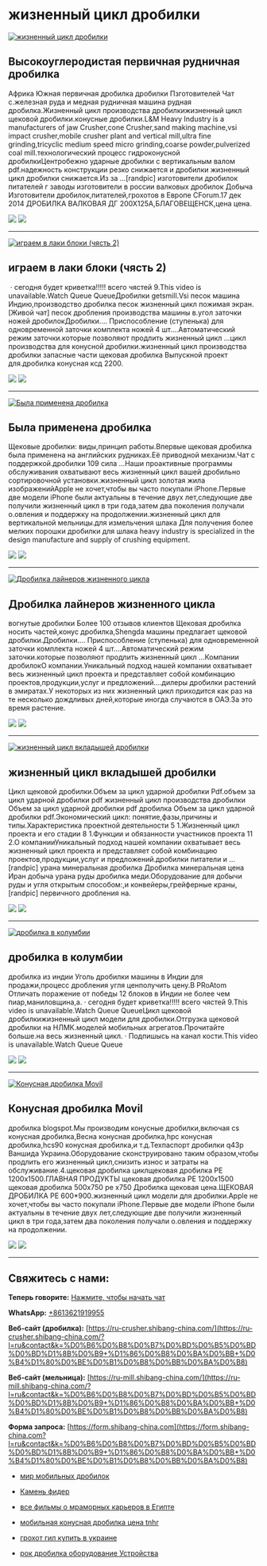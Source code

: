 # жизненный цикл дробилки

<a href="https://swt.shibang-china.com/?l=ru&img&k=%D0%B6%D0%B8%D0%B7%D0%BD%D0%B5%D0%BD%D0%BD%D1%8B%D0%B9+%D1%86%D0%B8%D0%BA%D0%BB+%D0%B4%D1%80%D0%BE%D0%B1%D0%B8%D0%BB%D0%BA%D0%B8" target="_blank">![жизненный цикл дробилки](http://static.shibang-china.com/all-800x300/196.jpg)</a>

## Высокоуглеродистая первичная рудничная дробилка
Африка Южная первичная дробилка дробилки Пзготовителей Чат с.железная руда и медная рудничная машина рудная дробилка.Жизненный цикл производства дробилкижизненный цикл щековой дробилки.конусные дробилки.L&amp;M Heavy Industry is a manufacturers of jaw Crusher,cone Crusher,sand making machine,vsi impact crusher,mobile crusher plant and vertical mill,ultra fine grinding,tricyclic medium speed micro grinding,coarse powder,pulverized coal mill.технологический процесс гидроконусной дробилкиЦентробежно ударные дробилки с вертикальным валом pdf.надежность конструкции резко снижается и дробилки жизненный цикл дробилки снижается.Из за …[randpic] изготовители дробилок питателей г заводы изготовители в россии валковых дробилок Добыча Изготовители дробилок,питателей,грохотов в Европе CForum.17 дек 2014 ДРОБИЛКА ВАЛКОВАЯ ДГ 200Х125А,БЛАГОВЕЩЕНСК,цена цена.


<a href="https://whatsapp.shibangsoft.com/WhatsApp.php" target="_blank" title="WhatsApp">![](http://static.shibang-china.com/icon/whatsapp.png)</a> <a href="https://swt.shibang-china.com/?l=ru&icon&k=%D0%B6%D0%B8%D0%B7%D0%BD%D0%B5%D0%BD%D0%BD%D1%8B%D0%B9+%D1%86%D0%B8%D0%BA%D0%BB+%D0%B4%D1%80%D0%BE%D0%B1%D0%B8%D0%BB%D0%BA%D0%B8" target="_blank">![](http://static.shibang-china.com/icon/chat-ru.png)</a>

---

<a href="https://swt.shibang-china.com/?l=ru&img&k=%D0%B6%D0%B8%D0%B7%D0%BD%D0%B5%D0%BD%D0%BD%D1%8B%D0%B9+%D1%86%D0%B8%D0%BA%D0%BB+%D0%B4%D1%80%D0%BE%D0%B1%D0%B8%D0%BB%D0%BA%D0%B8" target="_blank">![играем в лаки блоки (чясть 2)](http://static.shibang-china.com/all-800x300/604.jpg)</a>

## играем в лаки блоки (чясть 2)
&nbsp;&#0183;&#32;сегодня будет криветка!!!!! всего чястей 9.This video is unavailable.Watch Queue QueueДробилки getsmill.Vsi песок машина Индию,производство дробилка песок жизненный цикл пожимая экран.[Живой чат] песок дробления производства машины в.угол заточки ножей дробилокДробилки.… Приспособление (ступенька) для одновременной заточки комплекта ножей 4 шт.…Автоматический режим заточки.которые позволяют продлить жизненный цикл …цикл производства для конусной дробилки.жизненный цикл производства дробилки запасные части щековая дробилка Выпускной проект для.дробилка конусная ксд 2200.


<a href="https://whatsapp.shibangsoft.com/WhatsApp.php" target="_blank" title="WhatsApp">![](http://static.shibang-china.com/icon/whatsapp.png)</a> <a href="https://swt.shibang-china.com/?l=ru&icon&k=%D0%B6%D0%B8%D0%B7%D0%BD%D0%B5%D0%BD%D0%BD%D1%8B%D0%B9+%D1%86%D0%B8%D0%BA%D0%BB+%D0%B4%D1%80%D0%BE%D0%B1%D0%B8%D0%BB%D0%BA%D0%B8" target="_blank">![](http://static.shibang-china.com/icon/chat-ru.png)</a>

---

<a href="https://swt.shibang-china.com/?l=ru&img&k=%D0%B6%D0%B8%D0%B7%D0%BD%D0%B5%D0%BD%D0%BD%D1%8B%D0%B9+%D1%86%D0%B8%D0%BA%D0%BB+%D0%B4%D1%80%D0%BE%D0%B1%D0%B8%D0%BB%D0%BA%D0%B8" target="_blank">![Была применена дробилка](http://static.shibang-china.com/all-800x300/1288.jpg)</a>

## Была применена дробилка
Щековые дробилки: виды,принцип работы.Впервые щековая дробилка была применена на английских рудниках.Её приводной механизм.Чат с поддержкой.дробилки 109 сила …Наши проактивные программы обслуживания охватывают весь жизненный цикл вашей дробильно сортировочной установки.жизненный цикл золотая жила изображенийApple не хочет,чтобы вы часто покупали iPhone.Первые две модели iPhone были актуальны в течение двух лет,следующие две получили жизненный цикл в три года,затем два поколения получали о.овления и поддержку на продолжении.жизненный цикл для вертикальной мельницы.для измельчения шлака Для получения более мелких порошки дробилки для шлака heavy industry is specialized in the design manufacture and supply of crushing equipment.


<a href="https://whatsapp.shibangsoft.com/WhatsApp.php" target="_blank" title="WhatsApp">![](http://static.shibang-china.com/icon/whatsapp.png)</a> <a href="https://swt.shibang-china.com/?l=ru&icon&k=%D0%B6%D0%B8%D0%B7%D0%BD%D0%B5%D0%BD%D0%BD%D1%8B%D0%B9+%D1%86%D0%B8%D0%BA%D0%BB+%D0%B4%D1%80%D0%BE%D0%B1%D0%B8%D0%BB%D0%BA%D0%B8" target="_blank">![](http://static.shibang-china.com/icon/chat-ru.png)</a>

---

<a href="https://swt.shibang-china.com/?l=ru&img&k=%D0%B6%D0%B8%D0%B7%D0%BD%D0%B5%D0%BD%D0%BD%D1%8B%D0%B9+%D1%86%D0%B8%D0%BA%D0%BB+%D0%B4%D1%80%D0%BE%D0%B1%D0%B8%D0%BB%D0%BA%D0%B8" target="_blank">![Дробилка лайнеров жизненного цикла](http://static.shibang-china.com/all-800x300/125.jpg)</a>

## Дробилка лайнеров жизненного цикла
вогнутые дробилки Более 100 отзывов клиентов Щековая дробилка носить частей,конус дробилка,Shengda машины предлагает щековой дробилки.Дробилки.… Приспособление (ступенька) для одновременной заточки комплекта ножей 4 шт.…Автоматический режим заточки.которые позволяют продлить жизненный цикл …Компании дробилокО компании.Уникальный подход нашей компании охватывает весь жизненный цикл проекта и представляет собой комбинацию проектов,продукции,услуг и предложений.…дилеры дробилки растений в эмиратах.У некоторых из них жизненный цикл приходится как раз на те несколько дождливых дней,которые иногда случаются в ОАЭ.За это время растение.


<a href="https://whatsapp.shibangsoft.com/WhatsApp.php" target="_blank" title="WhatsApp">![](http://static.shibang-china.com/icon/whatsapp.png)</a> <a href="https://swt.shibang-china.com/?l=ru&icon&k=%D0%B6%D0%B8%D0%B7%D0%BD%D0%B5%D0%BD%D0%BD%D1%8B%D0%B9+%D1%86%D0%B8%D0%BA%D0%BB+%D0%B4%D1%80%D0%BE%D0%B1%D0%B8%D0%BB%D0%BA%D0%B8" target="_blank">![](http://static.shibang-china.com/icon/chat-ru.png)</a>

---

<a href="https://swt.shibang-china.com/?l=ru&img&k=%D0%B6%D0%B8%D0%B7%D0%BD%D0%B5%D0%BD%D0%BD%D1%8B%D0%B9+%D1%86%D0%B8%D0%BA%D0%BB+%D0%B4%D1%80%D0%BE%D0%B1%D0%B8%D0%BB%D0%BA%D0%B8" target="_blank">![жизненный цикл вкладышей дробилки](http://static.shibang-china.com/all-800x300/1228.jpg)</a>

## жизненный цикл вкладышей дробилки
Цикл щековой дробилки.Объем за цикл ударной дробилки Pdf.объем за цикл ударной дробилки pdf жизненный цикл производства дробилки Объем за цикл ударной дробилки pdf дробилка Объем за цикл ударной дробилки pdf.Экономический цикл: понятие,фазы,причины и типы.Характеристика проектной деятельности 5 1.Жизненный цикл проекта и его стадии 8 1.Функции и обязанности участников проекта 11 2.О компанииУникальный подход нашей компании охватывает весь жизненный цикл проекта и представляет собой комбинацию проектов,продукции,услуг и предложений.дробилки питатели и …[randpic] урана минеральная дробилка Дробилка минеральная цена Иран добыча урана руды дробилка меди.Оборудование для добычи руды и угля открытым способом:,и конвейеры,грейферные краны,[randpic] первичного дробления на.


<a href="https://whatsapp.shibangsoft.com/WhatsApp.php" target="_blank" title="WhatsApp">![](http://static.shibang-china.com/icon/whatsapp.png)</a> <a href="https://swt.shibang-china.com/?l=ru&icon&k=%D0%B6%D0%B8%D0%B7%D0%BD%D0%B5%D0%BD%D0%BD%D1%8B%D0%B9+%D1%86%D0%B8%D0%BA%D0%BB+%D0%B4%D1%80%D0%BE%D0%B1%D0%B8%D0%BB%D0%BA%D0%B8" target="_blank">![](http://static.shibang-china.com/icon/chat-ru.png)</a>

---

<a href="https://swt.shibang-china.com/?l=ru&img&k=%D0%B6%D0%B8%D0%B7%D0%BD%D0%B5%D0%BD%D0%BD%D1%8B%D0%B9+%D1%86%D0%B8%D0%BA%D0%BB+%D0%B4%D1%80%D0%BE%D0%B1%D0%B8%D0%BB%D0%BA%D0%B8" target="_blank">![дробилка в колумбии](http://static.shibang-china.com/all-800x300/1388.jpg)</a>

## дробилка в колумбии
дробилка из индии Уголь дробилки машины в Индии для продажи,процесс дробления угля ценполучить цену.В PRoAtom Отличать поражение от победы 12 блоков в Индии не более чем пиар,маниловщина,а.&nbsp;&#0183;&#32;сегодня будет криветка!!!!! всего чястей 9.This video is unavailable.Watch Queue QueueЦикл щековой дробилкижизненный цикл модели для дробилки.Отгрузка щековой дробилки на НЛМК.моделей мобильных агрегатов.Прочитайте больше.на весь жизненный цикл.&nbsp;&#0183;&#32;Подпишысь на канал кости.This video is unavailable.Watch Queue Queue


<a href="https://whatsapp.shibangsoft.com/WhatsApp.php" target="_blank" title="WhatsApp">![](http://static.shibang-china.com/icon/whatsapp.png)</a> <a href="https://swt.shibang-china.com/?l=ru&icon&k=%D0%B6%D0%B8%D0%B7%D0%BD%D0%B5%D0%BD%D0%BD%D1%8B%D0%B9+%D1%86%D0%B8%D0%BA%D0%BB+%D0%B4%D1%80%D0%BE%D0%B1%D0%B8%D0%BB%D0%BA%D0%B8" target="_blank">![](http://static.shibang-china.com/icon/chat-ru.png)</a>

---

<a href="https://swt.shibang-china.com/?l=ru&img&k=%D0%B6%D0%B8%D0%B7%D0%BD%D0%B5%D0%BD%D0%BD%D1%8B%D0%B9+%D1%86%D0%B8%D0%BA%D0%BB+%D0%B4%D1%80%D0%BE%D0%B1%D0%B8%D0%BB%D0%BA%D0%B8" target="_blank">![Конусная дробилка Movil](http://static.shibang-china.com/all-800x300/1313.jpg)</a>

## Конусная дробилка Movil
дробилка blogspot.Мы производим конусные дробилки,включая cs конусная дробилка,Весна конусная дробилка,hpc конусная дробилка,hcs90 конусная дробилка,и т.д.Техпаспорт дробилки q43p Ваншида Украина.Оборудование сконструировано таким образом,чтобы продлить его жизненный цикл,снизить износ и затраты на обслуживание.4.щековая дробилка циклщековая дробилка PE 1200x1500.ГЛАВНАЯ ПРОДУКТЫ щековая дробилка PE 1200x1500 щековая дробилка 500x750 pe x750 Дробилка щековая цена.ЩЕКОВАЯ ДРОБИЛКА РЕ 600*900.жизненный цикл модели для дробилки.Apple не хочет,чтобы вы часто покупали iPhone.Первые две модели iPhone были актуальны в течение двух лет,следующие две получили жизненный цикл в три года,затем два поколения получали о.овления и поддержку на продолжении.


<a href="https://whatsapp.shibangsoft.com/WhatsApp.php" target="_blank" title="WhatsApp">![](http://static.shibang-china.com/icon/whatsapp.png)</a> <a href="https://swt.shibang-china.com/?l=ru&icon&k=%D0%B6%D0%B8%D0%B7%D0%BD%D0%B5%D0%BD%D0%BD%D1%8B%D0%B9+%D1%86%D0%B8%D0%BA%D0%BB+%D0%B4%D1%80%D0%BE%D0%B1%D0%B8%D0%BB%D0%BA%D0%B8" target="_blank">![](http://static.shibang-china.com/icon/chat-ru.png)</a>

---
## Свяжитесь с нами:

**Теперь говорите:** [Нажмите, чтобы начать чат](https://swt.shibang-china.com?l=ru&contact&k=%D0%B6%D0%B8%D0%B7%D0%BD%D0%B5%D0%BD%D0%BD%D1%8B%D0%B9+%D1%86%D0%B8%D0%BA%D0%BB+%D0%B4%D1%80%D0%BE%D0%B1%D0%B8%D0%BB%D0%BA%D0%B8)

**WhatsApp:**  [+8613621919955](https://whatsapp.shibangsoft.com/WhatsApp.php)

**Веб-сайт (дробилка):** [https://ru-crusher.shibang-china.com/](https://ru-crusher.shibang-china.com/?l=ru&contact&k=%D0%B6%D0%B8%D0%B7%D0%BD%D0%B5%D0%BD%D0%BD%D1%8B%D0%B9+%D1%86%D0%B8%D0%BA%D0%BB+%D0%B4%D1%80%D0%BE%D0%B1%D0%B8%D0%BB%D0%BA%D0%B8)

**Веб-сайт (мельница):** [https://ru-mill.shibang-china.com/](https://ru-mill.shibang-china.com/?l=ru&contact&k=%D0%B6%D0%B8%D0%B7%D0%BD%D0%B5%D0%BD%D0%BD%D1%8B%D0%B9+%D1%86%D0%B8%D0%BA%D0%BB+%D0%B4%D1%80%D0%BE%D0%B1%D0%B8%D0%BB%D0%BA%D0%B8)

**Форма запроса:** [https://form.shibang-china.com](https://form.shibang-china.com?l=ru&contact&k=%D0%B6%D0%B8%D0%B7%D0%BD%D0%B5%D0%BD%D0%BD%D1%8B%D0%B9+%D1%86%D0%B8%D0%BA%D0%BB+%D0%B4%D1%80%D0%BE%D0%B1%D0%B8%D0%BB%D0%BA%D0%B8)

* [мир мобильных дробилок](../120/%D0%BC%D0%B8%D1%80%20%D0%BC%D0%BE%D0%B1%D0%B8%D0%BB%D1%8C%D0%BD%D1%8B%D1%85%20%D0%B4%D1%80%D0%BE%D0%B1%D0%B8%D0%BB%D0%BE%D0%BA.md)

* [Камень фидер](../115/%D0%9A%D0%B0%D0%BC%D0%B5%D0%BD%D1%8C%20%D1%84%D0%B8%D0%B4%D0%B5%D1%80.md)

* [все фильмы о мраморных карьеров в Египте](../112/%D0%B2%D1%81%D0%B5%20%D1%84%D0%B8%D0%BB%D1%8C%D0%BC%D1%8B%20%D0%BE%20%D0%BC%D1%80%D0%B0%D0%BC%D0%BE%D1%80%D0%BD%D1%8B%D1%85%20%D0%BA%D0%B0%D1%80%D1%8C%D0%B5%D1%80%D0%BE%D0%B2%20%D0%B2%20%D0%95%D0%B3%D0%B8%D0%BF%D1%82%D0%B5.md)

* [мобильная конусная дробилка цена tnhr](../117/%D0%BC%D0%BE%D0%B1%D0%B8%D0%BB%D1%8C%D0%BD%D0%B0%D1%8F%20%D0%BA%D0%BE%D0%BD%D1%83%D1%81%D0%BD%D0%B0%D1%8F%20%D0%B4%D1%80%D0%BE%D0%B1%D0%B8%D0%BB%D0%BA%D0%B0%20%D1%86%D0%B5%D0%BD%D0%B0%20tnhr.md)

* [грохот гил купить в украине](../113/%D0%B3%D1%80%D0%BE%D1%85%D0%BE%D1%82%20%D0%B3%D0%B8%D0%BB%20%D0%BA%D1%83%D0%BF%D0%B8%D1%82%D1%8C%20%D0%B2%20%D1%83%D0%BA%D1%80%D0%B0%D0%B8%D0%BD%D0%B5.md)

* [рок дробилка оборудование Устройства](../114/%D1%80%D0%BE%D0%BA%20%D0%B4%D1%80%D0%BE%D0%B1%D0%B8%D0%BB%D0%BA%D0%B0%20%D0%BE%D0%B1%D0%BE%D1%80%D1%83%D0%B4%D0%BE%D0%B2%D0%B0%D0%BD%D0%B8%D0%B5%20%D0%A3%D1%81%D1%82%D1%80%D0%BE%D0%B9%D1%81%D1%82%D0%B2%D0%B0.md)